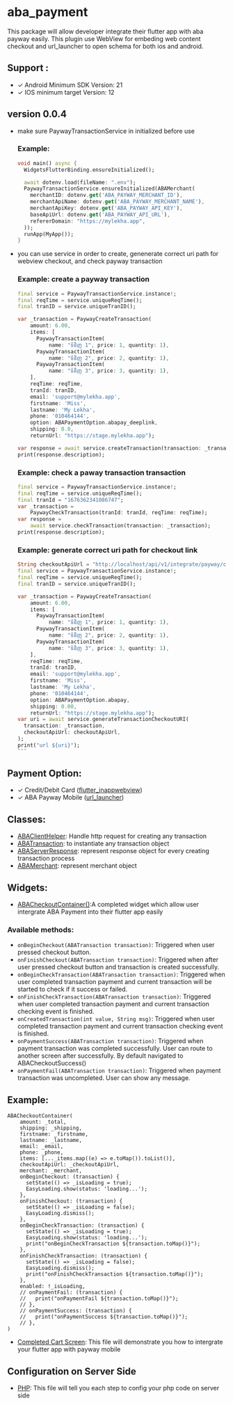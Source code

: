 # aba_payment

This package will allow developer integrate their flutter app with aba payway easily. This plugin use WebView for embeding web content checkout and url_launcher to open schema for both ios and android.

## Support :
- &check; Android Minimum SDK Version: 21
- &check; IOS minimum target Version: 12

## version 0.0.4

- make sure PaywayTransactionService in initialized before use
  
  ### Example:
  ````dart
  void main() async {
    WidgetsFlutterBinding.ensureInitialized();

    await dotenv.load(fileName: ".env");
    PaywayTransactionService.ensureInitialized(ABAMerchant(
      merchantID: dotenv.get('ABA_PAYWAY_MERCHANT_ID'),
      merchantApiName: dotenv.get('ABA_PAYWAY_MERCHANT_NAME'),
      merchantApiKey: dotenv.get('ABA_PAYWAY_API_KEY'),
      baseApiUrl: dotenv.get('ABA_PAYWAY_API_URL'),
      refererDomain: "https://mylekha.app",
    ));
    runApp(MyApp());
  }

  ````
- you can use service in order to create, genenerate correct uri path for webview checkout, and check payway transaction
  ### Example: create a payway transaction
  ````dart
  final service = PaywayTransactionService.instance!;
  final reqTime = service.uniqueReqTime();
  final tranID = service.uniqueTranID();

  var _transaction = PaywayCreateTransaction(
      amount: 6.00,
      items: [
        PaywayTransactionItem(
            name: "ទំនិញ 1", price: 1, quantity: 1),
        PaywayTransactionItem(
            name: "ទំនិញ 2", price: 2, quantity: 1),
        PaywayTransactionItem(
            name: "ទំនិញ 3", price: 3, quantity: 1),
      ],
      reqTime: reqTime,
      tranId: tranID,
      email: 'support@mylekha.app',
      firstname: 'Miss',
      lastname: 'My Lekha',
      phone: '010464144',
      option: ABAPaymentOption.abapay_deeplink,
      shipping: 0.0,
      returnUrl: "https://stage.mylekha.app");

  var response = await service.createTransaction(transaction: _transaction);
  print(response.description);
  ````

  ### Example: check a paway transaction transaction
  ````dart
  final service = PaywayTransactionService.instance!;
  final reqTime = service.uniqueReqTime();
  final tranId = "1676362341086747";
  var _transaction =
      PaywayCheckTransaction(tranId: tranId, reqTime: reqTime);
  var response =
      await service.checkTransaction(transaction: _transaction);
  print(response.description);
  ````

  ### Example: generate correct uri path for checkout link
  ````dart
  String checkoutApiUrl = "http://localhost/api/v1/integrate/payway/checkout_page";
  final service = PaywayTransactionService.instance!;
  final reqTime = service.uniqueReqTime();
  final tranID = service.uniqueTranID();

  var _transaction = PaywayCreateTransaction(
      amount: 6.00,
      items: [
        PaywayTransactionItem(
            name: "ទំនិញ 1", price: 1, quantity: 1),
        PaywayTransactionItem(
            name: "ទំនិញ 2", price: 2, quantity: 1),
        PaywayTransactionItem(
            name: "ទំនិញ 3", price: 3, quantity: 1),
      ],
      reqTime: reqTime,
      tranId: tranID,
      email: 'support@mylekha.app',
      firstname: 'Miss',
      lastname: 'My Lekha',
      phone: '010464144',
      option: ABAPaymentOption.abapay,
      shipping: 0.00,
      returnUrl: "https://stage.mylekha.app");
  var uri = await service.generateTransactionCheckoutURI(
    transaction: _transaction,
    checkoutApiUrl: checkoutApiUrl,
  );
  print("url ${uri}");
  ```

## Payment Option:
- &check; Credit/Debit Card ([flutter_inappwebview](https://pub.dev/packages/flutter_inappwebview))
- &check; ABA Payway Mobile ([url_launcher](https://pub.dev/packages/url_launcher))

## Classes:
- [ABAClientHelper](lib/service/aba_client_helper.dart): Handle http request for creating any transaction
- [ABATransaction](lib/model/aba_transaction.dart): to instantiate any transaction object
- [ABAServerResponse](lib/model/aba_transaction.dart): represent response object for every creating transaction process
- [ABAMerchant](lib/model/aba_merchant.dart): represent merchant object

## Widgets:
- [ABACheckoutContainer()](lib/ui/aba_checkout_container.dart):A completed widget which allow user intergrate ABA Payment into their flutter app easily

### Available methods:
- `onBeginCheckout(ABATransaction transaction)`: Triggered when user pressed checkout button.
- `onFinishCheckout(ABATransaction transaction)`: Triggered when after user pressed checkout button and transaction is created successfully.
- `onBeginCheckTransaction(ABATransaction transaction)`: Triggered when user completed transaction payment and current transaction will be started to check if it success or failed.
- `onFinishCheckTransaction(ABATransaction transaction)`: Triggered when user completed transaction payment and current transaction checking event is finished.
- `onCreatedTransaction(int value, String msg)`: Triggered when user completed transaction payment and current transaction checking event is finished.
- `onPaymentSuccess(ABATransaction transaction)`: Triggered when payment transaction was completed successfully. User can route to another screen after successfully. By default navigated to ABACheckoutSuccess()
- `onPaymentFail(ABATransaction transaction)`: Triggered when payment transaction was uncompleted. User can show any message.

## Example:
```
ABACheckoutContainer(
    amount: _total,
    shipping: _shipping,
    firstname: _firstname,
    lastname: _lastname,
    email: _email,
    phone: _phone,
    items: [..._items.map((e) => e.toMap()).toList()],
    checkoutApiUrl: _checkoutApiUrl,
    merchant: _merchant,
    onBeginCheckout: (transaction) {
      setState(() => _isLoading = true);
      EasyLoading.show(status: 'loading...');
    },
    onFinishCheckout: (transaction) {
      setState(() => _isLoading = false);
      EasyLoading.dismiss();
    },
    onBeginCheckTransaction: (transaction) {
      setState(() => _isLoading = true);
      EasyLoading.show(status: 'loading...');
      print("onBeginCheckTransaction ${transaction.toMap()}");
    },
    onFinishCheckTransaction: (transaction) {
      setState(() => _isLoading = false);
      EasyLoading.dismiss();
      print("onFinishCheckTransaction ${transaction.toMap()}");
    },
    enabled: !_isLoading,
    // onPaymentFail: (transaction) {
    //   print("onPaymentFail ${transaction.toMap()}");
    // },
    // onPaymentSuccess: (transaction) {
    //   print("onPaymentSuccess ${transaction.toMap()}");
    // },
)
```
- [Completed Cart Screen](example/lib/screens/cart_screen.dart): This file will demonstrate you how to intergrate your flutter app with payway mobile


## Configuration on Server Side
- [PHP](readme/README.md): This file will tell you each step to config your php code on server side